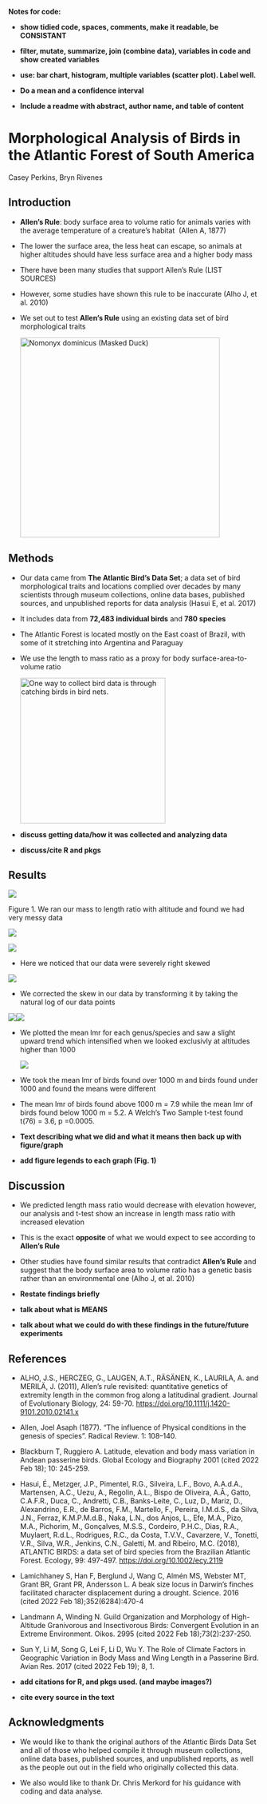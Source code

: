
**Notes for code:**

-   **show tidied code, spaces, comments, make it readable, be
    CONSISTANT**

-   **filter, mutate, summarize, join (combine data), variables in code
    and show created variables**

-   **use: bar chart, histogram, multiple variables (scatter plot).
    Label well.**

-   **Do a mean and a confidence interval**

-   **Include a readme with abstract, author name, and table of
    content**

# **Morphological Analysis of Birds in the Atlantic Forest of South America**

Casey Perkins, Bryn Rivenes

## Introduction

-   **Allen’s Rule**: body surface area to volume ratio for animals
    varies with the average temperature of a creature’s habitat  (Allen
    A, 1877)​

-   The lower the surface area, the less heat can escape, so animals at
    higher altitudes should have less surface area and a higher body
    mass​

-   There have been many studies that support Allen’s Rule (LIST
    SOURCES)

-   However, some studies have shown this rule to be inaccurate (Alho
    J, et al. 2010)​

-   We set out to test **Allen’s Rule** using an existing data set of
    bird morphological traits

    <img src="https://nas-national-prod.s3.amazonaws.com/Masked_Duck_KK_APA_2011_18324_145923_RonBielefeld.jpg" title="https://nas-national-prod.s3.amazonaws.com/Masked_Duck_KK_APA_2011_18324_145923_RonBielefeld.jpg" alt="Nomonyx dominicus (Masked Duck)" width="400"/>

## Methods

-   Our data came from **The Atlantic Bird’s Data Set**; a data set of
    bird morphological traits and locations complied over decades by
    many scientists through museum collections, online data bases,
    published sources, and unpublished reports for data
    analysis (Hasui E, et al. 2017)​

-   It includes data from **72,483 individual birds** and **780
    species**​

-   The Atlantic Forest is located mostly on the East coast
    of Brazil, with some of it stretching into Argentina and Paraguay​

-   We use the length to mass ratio as a proxy for body
    surface-area-to-volume ratio

    <img src="https://talesfromawanderingalbatross.files.wordpress.com/2013/06/mgwa-in-mist-net.jpg" alt="One way to collect bird data is through catching birds in bird nets." width="291"/>

-   **discuss getting data/how it was collected and analyzing data**

-   **discuss/cite R and pkgs**

## Results

![](My-Poster_files/figure-gfm/unnamed-chunk-1-1.png)<!-- -->

Figure 1. We ran our mass to length ratio with altitude and found we had
very messy data

![](My-Poster_files/figure-gfm/unnamed-chunk-2-1.png)<!-- -->

![](My-Poster_files/figure-gfm/unnamed-chunk-3-1.png)<!-- -->

-   Here we noticed that our data were severely right skewed

![](My-Poster_files/figure-gfm/unnamed-chunk-4-1.png)<!-- -->

-   We corrected the skew in our data by transforming it by taking the
    natural log of our data points

![](My-Poster_files/figure-gfm/unnamed-chunk-5-1.png)<!-- -->![](My-Poster_files/figure-gfm/unnamed-chunk-5-2.png)<!-- -->

-   We plotted the mean lmr for each genus/species and saw a slight
    upward trend which intensified when we looked exclusivly at
    altitudes higher than 1000

    ![](My-Poster_files/figure-gfm/unnamed-chunk-6-1.png)<!-- -->

-   We took the mean lmr of birds found over 1000 m and birds found
    under 1000 and found the means were different

-   The mean lmr of birds found above 1000 m = 7.9 while the mean lmr of
    birds found below 1000 m = 5.2. A Welch’s Two Sample t-test found
    t(76) = 3.6, p =0.0005.

-   **Text describing what we did and what it means then back up with
    figure/graph**

-   **add figure legends to each graph (Fig. 1)**

## Discussion

-   We predicted length mass ratio would decrease with elevation
    however, our analysis and t-test show an increase in length mass
    ratio with increased elevation​

-   This is the exact **opposite** of what we would expect to see
    according to **Allen’s Rule** ​

-   Other studies have found similar results that contradict **Allen’s
    Rule** and suggest that the body surface area to volume ratio has a
    genetic basis rather than an environmental one (Alho J, et al. 2010)

-   **Restate findings briefly**

-   **talk about what is MEANS**

-   **talk about what we could do with these findings in the
    future/future experiments**

## References

-   ALHO, J.S., HERCZEG, G., LAUGEN, A.T., RÄSÄNEN, K., LAURILA, A. and
    MERILÄ, J. (2011), Allen’s rule revisited: quantitative genetics of
    extremity length in the common frog along a latitudinal gradient.
    Journal of Evolutionary Biology, 24: 59-70.
    <https://doi.org/10.1111/j.1420-9101.2010.02141.x>

-   Allen, Joel Asaph (1877). “The influence of Physical conditions in
    the genesis of species”. Radical Review. 1: 108–140.

-   Blackburn T, Ruggiero A. Latitude, elevation and body mass variation
    in Andean passerine birds. Global Ecology and Biography 2001 (cited
    2022 Feb 18); 10: 245-259.

-   Hasui, É., Metzger, J.P., Pimentel, R.G., Silveira, L.F., Bovo,
    A.A.d.A., Martensen, A.C., Uezu, A., Regolin, A.L., Bispo de
    Oliveira, A.Â., Gatto, C.A.F.R., Duca, C., Andretti, C.B.,
    Banks-Leite, C., Luz, D., Mariz, D., Alexandrino, E.R., de Barros,
    F.M., Martello, F., Pereira, I.M.d.S., da Silva, J.N., Ferraz,
    K.M.P.M.d.B., Naka, L.N., dos Anjos, L., Efe, M.A., Pizo, M.A.,
    Pichorim, M., Gonçalves, M.S.S., Cordeiro, P.H.C., Dias, R.A.,
    Muylaert, R.d.L., Rodrigues, R.C., da Costa, T.V.V., Cavarzere, V.,
    Tonetti, V.R., Silva, W.R., Jenkins, C.N., Galetti, M. and Ribeiro,
    M.C. (2018), ATLANTIC BIRDS: a data set of bird species from the
    Brazilian Atlantic Forest. Ecology, 99: 497-497.
    <https://doi.org/10.1002/ecy.2119>

-   Lamichhaney S, Han F, Berglund J, Wang C, Almén MS, Webster MT,
    Grant BR, Grant PR, Andersson L. A beak size locus in Darwin’s
    finches facilitated character displacement during a drought.
    Science. 2016 (cited 2022 Feb 18);352(6284):470-4

-   Landmann A, Winding N. Guild Organization and Morphology of
    High-Altitude Granivorous and Insectivorous Birds: Convergent
    Evolution in an Extreme Environment. Oikos. 2995 (cited 2022 Feb
    18);73(2):237-250.

-   Sun Y, Li M, Song G, Lei F, Li D, Wu Y. The Role of Climate Factors
    in Geographic Variation in Body Mass and Wing Length in a Passerine
    Bird. Avian Res. 2017 (cited 2022 Feb 19); 8, 1.

-   **add citations for R, and pkgs used. (and maybe images?)**

-   **cite every source in the text**

## Acknowledgments

-   We would like to thank the original authors of the Atlantic Birds
    Data Set and all of those who helped compile it through museum
    collections, online data bases, published sources, and unpublished
    reports, as well as the people out out in the field who originally
    collected this data.

-   We also would like to thank Dr. Chris Merkord for his guidance with
    coding and data analyse.
